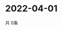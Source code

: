 # 2022-04-01
  共 0条

  <!-- BEGIN -->
  <!-- 最后更新时间Fri Apr 01 2022 16:07:22 GMT+0000 (Coordinated Universal Time) -->
  
  <!-- END -->
  
  